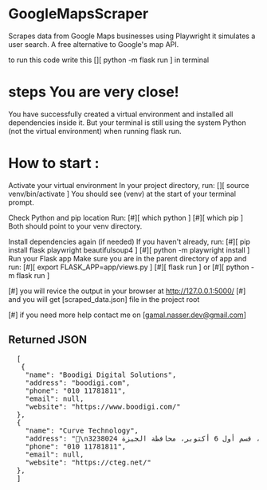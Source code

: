 # GoogleMapsScraper
Scrapes data from Google Maps businesses using Playwright it simulates a user search. A free alternative to Google's map API.

to run this code write this  [][ python -m flask run ]  in terminal

# steps You are very close!
You have successfully created a virtual environment and installed all dependencies inside it.
But your terminal is still using the system Python (not the virtual environment) when running flask run.

# How to start :

Activate your virtual environment
In your project directory, run:
 [][ source venv/bin/activate ]
You should see (venv) at the start of your terminal prompt.

Check Python and pip location
Run:
[#][ which python ]
[#][ which pip ]
Both should point to your venv directory.

Install dependencies again (if needed)
If you haven't already, run:
[#][ pip install flask playwright beautifulsoup4 ]
[#][ python -m playwright install ]
Run your Flask app
Make sure you are in the parent directory of app and run:
[#][ export FLASK_APP=app/views.py ]
[#][ flask run ]
or
[#][  python -m flask run  ]

[#] you will revice the output in your browser at http://127.0.0.1:5000/
[#] and you will get [scraped_data.json] file in the project root

[#] if you need more help contact me on [gamal.nasser.dev@gmail.com]


## Returned JSON

<pre>
  [
   {
    "name": "Boodigi Digital Solutions",
    "address": "boodigi.com",
    "phone": "010 11781811",
    "email": null,
    "website": "https://www.boodigi.com/"
  },
  {
    "name": "Curve Technology",
    "address": "\nالسياحيه السادسه، 190 شارع سامح جادو، قسم أول 6 أكتوبر، محافظة الجيزة 3238024",
    "phone": "010 11781811",
    "email": null,
    "website": "https://cteg.net/"
  },
  ]

</pre>
